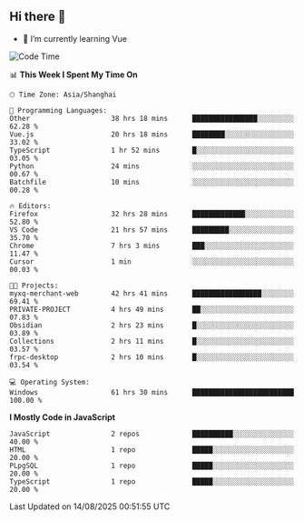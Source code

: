 ## Hi there 👋

- 🌱 I’m currently learning Vue

<!--START_SECTION:waka-->
![Code Time](http://img.shields.io/badge/Code%20Time-729%20hrs%2040%20mins-blue)

📊 **This Week I Spent My Time On** 

```text
🕑︎ Time Zone: Asia/Shanghai

💬 Programming Languages: 
Other                    38 hrs 18 mins      ████████████████░░░░░░░░░   62.28 % 
Vue.js                   20 hrs 18 mins      ████████░░░░░░░░░░░░░░░░░   33.02 % 
TypeScript               1 hr 52 mins        █░░░░░░░░░░░░░░░░░░░░░░░░   03.05 % 
Python                   24 mins             ░░░░░░░░░░░░░░░░░░░░░░░░░   00.67 % 
Batchfile                10 mins             ░░░░░░░░░░░░░░░░░░░░░░░░░   00.28 % 

🔥 Editors: 
Firefox                  32 hrs 28 mins      █████████████░░░░░░░░░░░░   52.80 % 
VS Code                  21 hrs 57 mins      █████████░░░░░░░░░░░░░░░░   35.70 % 
Chrome                   7 hrs 3 mins        ███░░░░░░░░░░░░░░░░░░░░░░   11.47 % 
Cursor                   1 min               ░░░░░░░░░░░░░░░░░░░░░░░░░   00.03 % 

🐱‍💻 Projects: 
myxq-merchant-web        42 hrs 41 mins      █████████████████░░░░░░░░   69.41 % 
PRIVATE-PROJECT          4 hrs 49 mins       ██░░░░░░░░░░░░░░░░░░░░░░░   07.83 % 
Obsidian                 2 hrs 23 mins       █░░░░░░░░░░░░░░░░░░░░░░░░   03.89 % 
Collections              2 hrs 11 mins       █░░░░░░░░░░░░░░░░░░░░░░░░   03.57 % 
frpc-desktop             2 hrs 10 mins       █░░░░░░░░░░░░░░░░░░░░░░░░   03.54 % 

💻 Operating System: 
Windows                  61 hrs 30 mins      █████████████████████████   100.00 % 
```

**I Mostly Code in JavaScript** 

```text
JavaScript               2 repos             ██████████░░░░░░░░░░░░░░░   40.00 % 
HTML                     1 repo              █████░░░░░░░░░░░░░░░░░░░░   20.00 % 
PLpgSQL                  1 repo              █████░░░░░░░░░░░░░░░░░░░░   20.00 % 
TypeScript               1 repo              █████░░░░░░░░░░░░░░░░░░░░   20.00 % 
```




 Last Updated on 14/08/2025 00:51:55 UTC
<!--END_SECTION:waka-->
